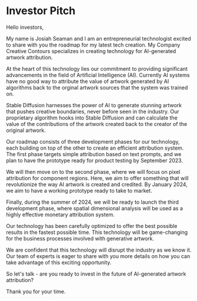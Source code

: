 # Investor Pitch

Hello investors,

My name is Josiah Seaman and I am an entrepreneurial technologist excited to share with you the
roadmap for my latest tech creation. My Company Creative Contours specializes in creating technology for AI-generated artwork attribution.


At the heart of this technology lies our commitment to providing significant advancements in the
field of Artificial Intelligence (AI). Currently AI systems have no good way to attribute the value
of artwork generated by AI algorithms back to the orginal artwork sources that the system was
trained on.

Stable Diffusion harnesses the power of AI to generate stunning artwork that pushes creative
boundaries, never before seen in the industry. Our proprietary algorithm hooks into Stable
Diffusion and can calculate the value of the contributions of the artwork created back to the
creator of the original artwork.

Our roadmap consists of three development phases for our technology, each building on top of the
other to create an efficient attribution system. The first phase targets simple attribution based
on text prompts, and we plan to have the prototype ready for product testing by September 2023.

We will then move on to the second phase, where we will focus on pixel attribution for component
regions. Here, we aim to offer something that will revolutionize the way AI artwork is created and
credited. By January 2024, we aim to have a working prototype ready to take to market.

Finally, during the summer of 2024, we will be ready to launch the third development phase, where
spatial dimensional analysis will be used as a highly effective monetary attribution system.

Our technology has been carefully optimized to offer the best possible results in the fastest
possible time. This technology will be game-changing for the business processes involved
with generative artwork.

We are confident that this technology will disrupt the industry as we know it. Our team of experts
is eager to share with you more details on how you can take advantage of this exciting
opportunity. 

So let's talk - are you ready to invest in the future of AI-generated artwork attribution?

Thank you for your time.